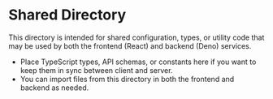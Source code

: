 # Shared Directory

This directory is intended for shared configuration, types, or utility code that may be used by both the frontend (React) and backend (Deno) services.

- Place TypeScript types, API schemas, or constants here if you want to keep them in sync between client and server.
- You can import files from this directory in both the frontend and backend as needed.
